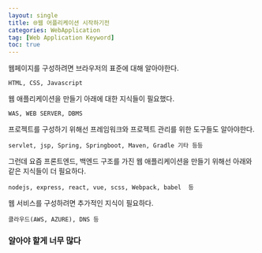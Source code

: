 ```yaml
---
layout: single
title: 🌐️웹 어플리케이션 시작하기전
categories: WebApplication
tag: [Web Application Keyword]
toc: true
---
```



웹페이지를 구성하려면 브라우저의 표준에 대해 알아야한다.

`HTML, CSS, Javascript`

웹 애플리케이션을 만들기 아래에 대한 지식들이 필요했다.

`WAS, WEB SERVER, DBMS`

프로젝트를 구성하기 위해선 프레임워크와 프로젝트 관리를 위한 도구들도 알아야한다.

`servlet, jsp, Spring, Springboot, Maven, Gradle 기타 등등`

그런데 요즘 프론트엔드, 백엔드 구조를 가진 웹 애플리케이션을 만들기 위해선 아래와 같은 지식들이 더 필요하다.

`nodejs, express, react, vue, scss, Webpack, babel  등`  

웹 서비스를 구성하려면 추가적인 지식이 필요하다.

`클라우드(AWS, AZURE), DNS 등 `

### 알아야 할게 너무 많다

